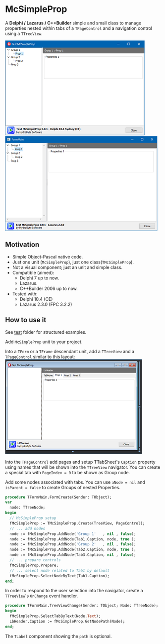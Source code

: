 # McSimpleProp
A **Delphi / Lazarus / C++Builder** simple and small class to manage properties nested within tabs of a `TPageControl` and a navigation control using a `TTreeView`. 

![](./images/Github-01-A.png) ![](./images/Github-01-B.png)

## Motivation
* Simple Object-Pascal native code.
* Just one unit (`McSimpleProp`), just one class(`TMcSimpleProp`).
* Not a visual component; just an unit and simple class.
* Compatible (aimed):
   * Delphi 7 up to now.
   * Lazarus.
   * C++Builder 2006 up to now.
* Tested with:
   * Delphi 10.4 (CE)
   * Lazarus 2.3.0 (FPC 3.2.2)

## How to use it
See [test](https://github.com/hydrobyte/McSimpleProp/tree/main/test) folder for structured examples.

Add `McSimpleProp` unit to your project.

Into a `TForm` or a `TFrame` descendant unit, add a `TTreeView` and a `TPageControl` similar to this layout:
![](./images/Github-01-C.png)

Into the `TPageControl` add pages and setup TTabSheet's `Caption` property using names that will be shown into the `TTreeView` navigator. You can create a special tab with `PageIndex = 0` to be shown as Group node.

Add some nodes associated with tabs. You can use `aNode = nil` and `isParent = false` to create Groups of nested Properties.

```pascal
procedure TFormMain.FormCreate(Sender: TObject);
var
  node: TTreeNode;
begin
  // McSimpleProp setup
  fMcSimpleProp := TMcSimpleProp.Create(TreeView, PageControl);
  // ... add nodes
  node := fMcSimpleProp.AddNode('Group 1'   , nil , false);
  node := fMcSimpleProp.AddNode(Tab1.Caption, node, true );
  node := fMcSimpleProp.AddNode('Group 2'   , nil , false);
  node := fMcSimpleProp.AddNode(Tab2.Caption, node, true );
  node := fMcSimpleProp.AddNode(Tab3.Caption, nil , false);
  // ... prepare controls
  fMcSimpleProp.Prepare;
  // ... select node related to Tab1 by default
  fMcSimpleProp.SelectNodeByText(Tab1.Caption);
end;
```

In order to respond to the user selection into the navigator, create a `TTreeView`'s `OnChange` event handler.
```pascal
procedure TFormMain.TreeViewChange(Sender: TObject; Node: TTreeNode);
begin
  fMcSimpleProp.SelectTabByText(Node.Text);
  LbHeader.Caption := fMcSimpleProp.GetNodePath(Node);
end;
```   

The `TLabel` component showing the `path` is optional.
